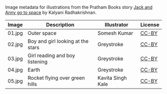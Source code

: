 Image metadata for illustrations from the Pratham Books story [Jack and Anny go to space](https://storyweaver.org.in/stories/4069-jack-and-anny-go-to-space) by Kalyani Radhakrishnan.

Image | Description | Illustrator | License
----- | ----------- | ----------- | -------
01.jpg | Outer space | Somesh Kumar | [CC-BY](https://creativecommons.org/licenses/by/4.0/)
02.jpg | Boy and girl looking at the stars | Greystroke | [CC-BY](https://creativecommons.org/licenses/by/4.0/)
03.jpg | Girl reading and boy listening | Greystroke | [CC-BY](https://creativecommons.org/licenses/by/4.0/)
04.jpg | Earth | Greystroke | [CC-BY](https://creativecommons.org/licenses/by/4.0/)
05.jpg | Rocket flying over green hills | Kavita Singh Kale | [CC-BY](https://creativecommons.org/licenses/by/4.0/)